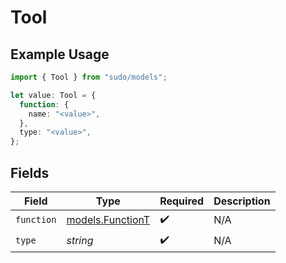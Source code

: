 # Tool

## Example Usage

```typescript
import { Tool } from "sudo/models";

let value: Tool = {
  function: {
    name: "<value>",
  },
  type: "<value>",
};
```

## Fields

| Field                                      | Type                                       | Required                                   | Description                                |
| ------------------------------------------ | ------------------------------------------ | ------------------------------------------ | ------------------------------------------ |
| `function`                                 | [models.FunctionT](../models/functiont.md) | :heavy_check_mark:                         | N/A                                        |
| `type`                                     | *string*                                   | :heavy_check_mark:                         | N/A                                        |